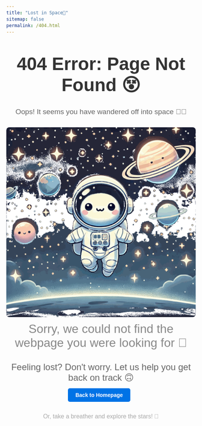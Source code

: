 ```yaml
---
title: "Lost in Space🌌"
sitemap: false
permalink: /404.html
---
```


<div style="text-align: center; font-family: Arial, sans-serif; color: #333;">
  
  <h1 style="font-size: 3rem; margin-top: 50px;">404 Error: Page Not Found 😵</h1>
  
  <p style="font-size: 1.2rem; color: #666;">Oops! It seems you have wandered off into space 😶‍🌫️</p>
  
  <div style="margin-top: 30px;">
    <!-- Space-themed animation or image -->
    <img src="/images/astronaut_floating.gif" alt="Lost in Space" style="border-radius: 8px; cursor: crosshair;">
    <p style="font-size: 2rem; color: #888; margin-top: 10px;">Sorry, we could not find the webpage you were looking for 🙁</p>
  </div>
  
  <p style="font-size: 1.5rem; color: #666; margin-top: 30px;">
    Feeling lost? Don't worry. Let us help you get back on track 🙃
  </p>
  
  <!-- Home Button -->
  <div style="margin-top: 20px;">
    <a href="https://sudarshanasrao.github.io/" style="text-decoration: none; font-weight: bold; color: #FFF; background-color: #0073e6; padding: 10px 20px; border-radius: 5px; margin-right: 10px;">Back to Homepage</a>
  </div>
  
  <!-- Footer Message -->
  <p style="font-size: 1rem; color: #aaa; margin-top: 40px;">Or, take a breather and explore the stars! 🌠</p>
</div>

